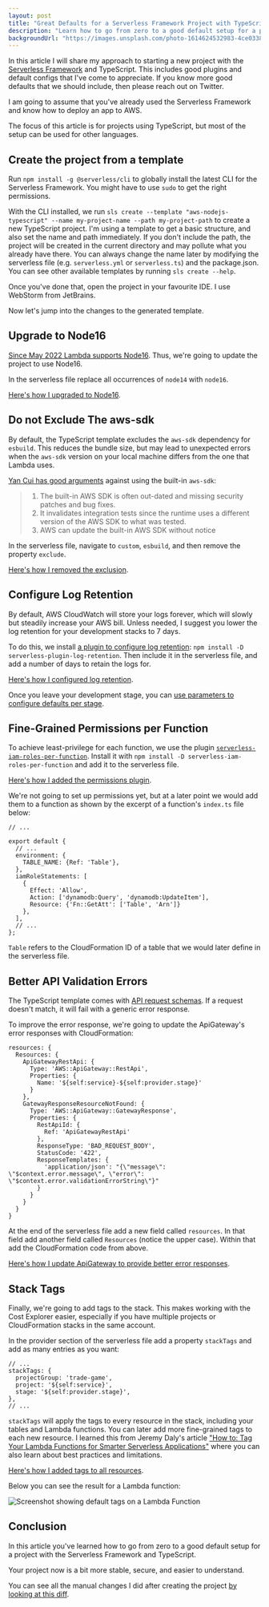 ```yaml
---
layout: post
title: "Great Defaults for a Serverless Framework Project with TypeScript"
description: "Learn how to go from zero to a good default setup for a project with Serverless Framework and TypeScript."
backgroundUrl: "https://images.unsplash.com/photo-1614624532983-4ce03382d63d?ixlib=rb-1.2.1&auto=format&q=80&fit=crop"
---
```


In this article I will share my approach to starting a new project with the [Serverless Framework](https://www.serverless.com/) and TypeScript.
This includes good plugins and default configs that I've come to appreciate.
If you know more good defaults that we should include, then please reach out on Twitter.

I am going to assume that you've already used the Serverless Framework and know how to deploy an app to AWS.

The focus of this article is for projects using TypeScript, but most of the setup can be used for other languages.

## Create the project from a template

Run `npm install -g @serverless/cli` to globally install the latest CLI for the Serverless Framework.
You might have to use `sudo` to get the right permissions.

With the CLI installed, we run `sls create --template "aws-nodejs-typescript" --name my-project-name --path my-project-path` to
create a new TypeScript project. I'm using a template to get a basic structure, and also set the name and path immediately.
If you don't include the path, the project will be created in the current directory and may pollute what you already have there.
You can always change the name later by modifying the serverless file (e.g. `serverless.yml` or `serverless.ts`) and the package.json.
You can see other available templates by running `sls create --help`.

Once you've done that, open the project in your favourite IDE. I use WebStorm from JetBrains.

Now let's jump into the changes to the generated template.

## Upgrade to Node16

[Since May 2022 Lambda supports Node16](https://aws.amazon.com/about-aws/whats-new/2022/05/aws-lambda-adds-support-node-js-16).
Thus, we're going to update the project to use Node16.

In the serverless file replace all occurrences of `node14` with `node16`.

[Here's how I upgraded to Node16](https://github.com/bahrmichael/trade-game-backend/commit/d57cf3313253e8289e152809718309fb84741a6c).

## Do not Exclude The aws-sdk

By default, the TypeScript template excludes the `aws-sdk` dependency for `esbuild`. This reduces the bundle size, but may
lead to unexpected errors when the `aws-sdk` version on your local machine differs from the one that Lambda uses.

[Yan Cui has good arguments](https://theburningmonk.com/2019/09/should-you-pack-the-aws-sdk-in-your-deployment-artefact/) against using the built-in `aws-sdk`:

> 1. The built-in AWS SDK is often out-dated and missing security patches and bug fixes.
> 2. It invalidates integration tests since the runtime uses a different version of the AWS SDK to what was tested.
> 3. AWS can update the built-in AWS SDK without notice

In the serverless file, navigate to `custom`, `esbuild`, and then remove the property `exclude`.

[Here's how I removed the exclusion](https://github.com/bahrmichael/trade-game-backend/commit/d037314f2d69c50a72b600d505f97704eb0e5c04).

## Configure Log Retention

By default, AWS CloudWatch will store your logs forever, which will slowly but steadily increase your AWS bill.
Unless needed, I suggest you lower the log retention for your development stacks to 7 days.

To do this, we install [a plugin to configure log retention](https://www.npmjs.com/package/serverless-plugin-log-retention): `npm install -D serverless-plugin-log-retention`.
Then include it in the serverless file, and add a number of days to retain the logs for.

[Here's how I configured log retention](https://github.com/bahrmichael/trade-game-backend/commit/434427ae70010ab108b9ac988836866bfde2b6ec).

Once you leave your development stage, you can [use parameters to configure defaults per stage](https://www.serverless.com/framework/docs/guides/parameters).

## Fine-Grained Permissions per Function

To achieve least-privilege for each function, we use the plugin [`serverless-iam-roles-per-function`](https://www.npmjs.com/package/serverless-iam-roles-per-function). Install it
with `npm install -D serverless-iam-roles-per-function` and add it to the serverless file.

[Here's how I added the permissions plugin](https://github.com/bahrmichael/trade-game-backend/commit/6269be6232a435be0210bf66c36c3ead1400010d).

We're not going to set up permissions yet, but at a later point we would add them to a function as shown
by the excerpt of a function's `index.ts` file below:

```
// ...

export default {
  // ...
  environment: {
    TABLE_NAME: {Ref: 'Table'},
  },
  iamRoleStatements: [
    {
      Effect: 'Allow',
      Action: ['dynamodb:Query', 'dynamodb:UpdateItem'],
      Resource: {'Fn::GetAtt': ['Table', 'Arn']}
    },
  ],
  // ...
};
```

`Table` refers to the CloudFormation ID of a table that we would later define in the serverless file.

## Better API Validation Errors

The TypeScript template comes with [API request schemas](https://github.com/bahrmichael/trade-game-backend/blob/88d15ec40b56fd51c815e3ce97f70a9ae3f215ce/src/functions/hello/schema.ts).
If a request doesn't match, it will fail with a generic error response.

To improve the error response, we're going to update the ApiGateway's error responses with CloudFormation:

```
resources: {
  Resources: {
    ApiGatewayRestApi: {
      Type: 'AWS::ApiGateway::RestApi',
      Properties: {
        Name: '${self:service}-${self:provider.stage}'
      }
    },
    GatewayResponseResourceNotFound: {
      Type: 'AWS::ApiGateway::GatewayResponse',
      Properties: {
        RestApiId: {
          Ref: 'ApiGatewayRestApi'
        },
        ResponseType: 'BAD_REQUEST_BODY',
        StatusCode: '422',
        ResponseTemplates: {
          'application/json': "{\"message\": \"$context.error.message\", \"error\": \"$context.error.validationErrorString\"}"
        }
      }
    }
  }
}
```

At the end of the serverless file add a new field called `resources`. In that field add another
field called `Resources` (notice the upper case). Within that add the CloudFormation code from above.

[Here's how I update ApiGateway to provide better error responses](https://github.com/bahrmichael/trade-game-backend/commit/682d49d92cb1ef67eadedff13352f493356d2aec).

## Stack Tags

Finally, we're going to add tags to the stack. This makes working with the Cost Explorer easier, especially if you have multiple projects or CloudFormation stacks in the same account.

In the provider section of the serverless file add a property `stackTags` and add as many entries as you want:

```
// ...
stackTags: {
  projectGroup: 'trade-game',
  project: '${self:service}',
  stage: '${self:provider.stage}',
},
// ...
```

`stackTags` will apply the tags to every resource in the stack, including your tables and Lambda functions. You can later add more fine-grained tags to each new resource. I learned this from Jeremy Daly's article ["How to: Tag Your Lambda Functions for  Smarter Serverless Applications"](https://www.jeremydaly.com/how-to-tag-your-lambda-functions-for-smarter-serverless-applications/) where you can also learn about best practices and limitations.

[Here's how I added tags to all resources](https://github.com/bahrmichael/trade-game-backend/commit/7cff198d19a2336b1e9cf93106ed6e0e3a70161b).

Below you can see the result for a Lambda function:

![Screenshot showing default tags on a Lambda Function](https://bahr.dev/pictures/serverless-defaults-stack-tags.png)

## Conclusion

In this article you've learned how to go from zero to a good default setup for a project with the Serverless Framework and TypeScript.

Your project now is a bit more stable, secure, and easier to understand.

You can see all the manual changes I did after creating the project [by looking at this diff](https://github.com/bahrmichael/trade-game-backend/compare/acebdbcaac7d51c33a3722a6c51512a5289ac90c...7cff198d19a2336b1e9cf93106ed6e0e3a70161b).
